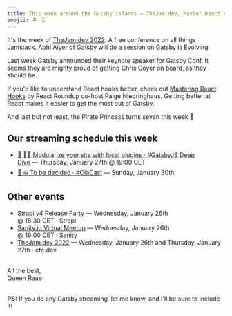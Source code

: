 ```yaml
---
title: This week around the Gatsby islands — TheJam.dev, Master React Hooks and more
emojii: 🏝 🗓
---
```


It's the week of [TheJam.dev 2022](https://cfe.dev/events/the-jam-2022/). A free conference on all things Jamstack. Abhi Aiyer of Gatsby will do a session on [Gatsby is Evolving](https://cfe.dev/sessions/jamdev2022-gatsby-evolving/).

Last week Gatsby announced their keynote speaker for Gatsby Conf. It seems they are [mighty proud](https://twitter.com/GatsbyJS/status/1484252400965853185?s=20) of getting Chris Coyer on board, as they should be.

If you'd like to understand React hooks better, check out [Mastering React Hooks](https://www.youtube.com/watch?v=fjTN6yHoWYI&list=PLqcl38GHd4J9aJ1cAngJ3CoGyTnjL1x7i) by React Roundup co-host Paige Niedringhaus. Getting better at React makes it easier to get the most out of Gatsby.

And last but not least, the Pirate Princess turns seven this week 🥳

## Our streaming schedule this week

- [🔴 🏴‍☠️ Modularize your site with local plugins · #GatsbyJS Deep Dive](https://youtu.be/26CDRdhXozo)&nbsp;—&nbsp;Thursday, January 27th @&nbsp;19:00&nbsp;CET
- [🔴 ⛵️ To be decided · #OlaCast](https://youtu.be/UlU-zGbjVus)&nbsp;—&nbsp;Sunday, January 30th

## Other events

- [Strapi v4 Release Party](https://lu.ma/strapiv4-czechrepublic)&nbsp;—&nbsp;Wednesday, January 26th @&nbsp;18:30&nbsp;CET&nbsp;·&nbsp;Strapi
- [Sanity.io Virtual Meetup](https://www.meetup.com/meetup-group-dvjyRJdV/events/283202575/)&nbsp;—&nbsp;Wednesday, January 26th @&nbsp;19:00&nbsp;CET&nbsp;·&nbsp;Sanity
- [TheJam.dev 2022](https://cfe.dev/events/the-jam-2022/)&nbsp;—&nbsp;Wednesday, January 26th and Thursday,&nbsp;January 27th&nbsp;·&nbsp;cfe.dev

&nbsp;  
All the best,  
Queen Raae

&nbsp;  
**PS:** If you do any Gatsby streaming, let me know, and I'll be sure to include it!
